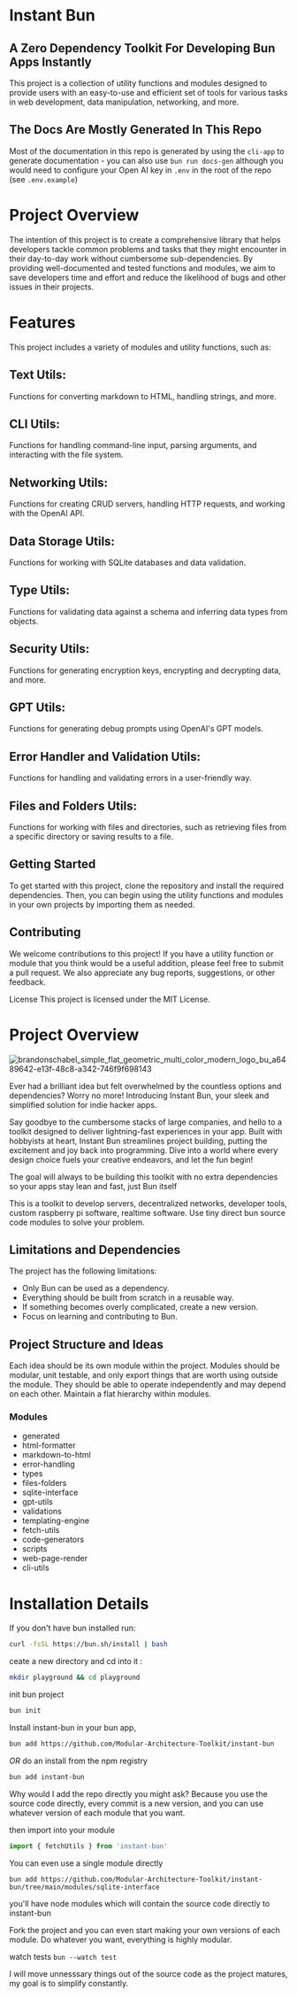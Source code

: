 # Instant Bun
## A Zero Dependency Toolkit For Developing Bun Apps Instantly
This project is a collection of utility functions and modules designed to provide users with an easy-to-use and efficient set of tools for various tasks in web development, data manipulation, networking, and more.

## The Docs Are Mostly Generated In This Repo
Most of the documentation in this repo is generated by using the `cli-app` to generate documentation - you can also use
`bun run docs-gen` although you would need to configure your Open AI key in `.env` in the root of the repo (see `.env.example`)

# Project Overview
The intention of this project is to create a comprehensive library that helps developers tackle common problems and tasks that they might encounter in their day-to-day work without cumbersome sub-dependencies. By providing well-documented and tested functions and modules, we aim to save developers time and effort and reduce the likelihood of bugs and other issues in their projects.

# Features
This project includes a variety of modules and utility functions, such as:

## Text Utils: 
Functions for converting markdown to HTML, handling strings, and more.

## CLI Utils: 
Functions for handling command-line input, parsing arguments, and interacting with the file system.

## Networking Utils: 
Functions for creating CRUD servers, handling HTTP requests, and working with the OpenAI API.

## Data Storage Utils: 
Functions for working with SQLite databases and data validation.
## Type Utils: 
Functions for validating data against a schema and inferring data types from objects.
## Security Utils: 
Functions for generating encryption keys, encrypting and decrypting data, and more.
## GPT Utils: 
Functions for generating debug prompts using OpenAI's GPT models.

## Error Handler and Validation Utils: 
Functions for handling and validating errors in a user-friendly way.
## Files and Folders Utils: 
Functions for working with files and directories, such as retrieving files from a specific directory or saving results to a file.
## Getting Started
To get started with this project, clone the repository and install the required dependencies. Then, you can begin using the utility functions and modules in your own projects by importing them as needed.

## Contributing
We welcome contributions to this project! If you have a utility function or module that you think would be a useful addition, please feel free to submit a pull request. We also appreciate any bug reports, suggestions, or other feedback.

License
This project is licensed under the MIT License.


# Project Overview


![brandonschabel_simple_flat_geometric_multi_color_modern_logo_bu_a6489642-e13f-48c8-a342-746f9f698143](https://user-images.githubusercontent.com/18100375/231109092-34bdc552-dd37-413d-8eec-b9b668340b65.png)



Ever had a brilliant idea but felt overwhelmed by the countless options and dependencies? Worry no more! Introducing Instant Bun, your sleek and simplified solution for indie hacker apps.

Say goodbye to the cumbersome stacks of large companies, and hello to a toolkit designed to deliver lightning-fast experiences in your app. Built with hobbyists at heart, Instant Bun streamlines project building, putting the excitement and joy back into programming. 
Dive into a world where every design choice fuels your creative endeavors, and let the fun begin!

The goal will always to be building this toolkit with no extra dependencies so your apps stay lean and fast, just Bun itself

This is a toolkit to develop servers, decentralized networks, developer tools, custom raspberry pi software, realtime software. Use tiny direct bun source code modules to solve your problem.



Limitations and Dependencies
----------------------------

The project has the following limitations:

-   Only Bun can be used as a dependency.
-   Everything should be built from scratch in a reusable way.
-   If something becomes overly complicated, create a new version.
-   Focus on learning and contributing to Bun.


Project Structure and Ideas
---------------------------

Each idea should be its own module within the project. Modules should be modular, unit testable, and only export things that are worth using outside the module. They should be able to operate independently and may depend on each other. Maintain a flat hierarchy within modules.

### Modules

- generated
- html-formatter 
- markdown-to-html 
- error-handling 
- types 
- files-folders 
- sqlite-interface 
- gpt-utils 
- validations 
- templating-engine 
- fetch-utils 
- code-generators 
- scripts 
- web-page-render 
- cli-utils


# Installation Details
If you don't have bun installed run:
```bash
curl -fsSL https://bun.sh/install | bash
```



ceate a new directory and cd into it :


```bash
mkdir playground && cd playground
```


init bun project
```bash
bun init 
```


Install instant-bun in your bun app, 
```bash
bun add https://github.com/Modular-Architecture-Toolkit/instant-bun
```

*OR* do an install from the npm registry

```bash
bun add instant-bun
```

Why would I add the repo directly you might ask?
Because you use the source code directly, every commit is a new version, and you can use whatever version 
of each module that you want.


then import into your module
```jsx
import { fetchUtils } from 'instant-bun'
```

You can even use a single module directly

```
bun add https://github.com/Modular-Architecture-Toolkit/instant-bun/tree/main/modules/sqlite-interface
```

you'll have node modules which will contain the source code directly to instant-bun

Fork the project and you can even start making your own versions of each module. Do whatever you want, everything is highly modular.


watch tests
`bun --watch test`


I will move unnesssary things out of the source code as the project matures, my goal is to simplify constantly. 
